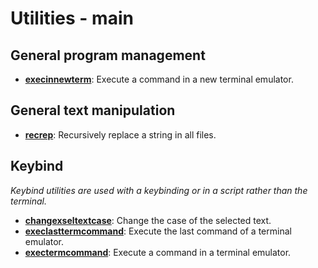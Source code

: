 
# Utilities - main

## General program management

* [**execinnewterm**](general_program_management/execinnewterm): Execute a command in a new terminal emulator.

## General text manipulation

* [**recrep**](general_text_manipulation/recrep): Recursively replace a string in all files.

## Keybind

*Keybind utilities are used with a keybinding or in a script rather than the terminal.*

* [**changexseltextcase**](keybind/changexseltextcase): Change the case of the selected text.
* [**execlasttermcommand**](keybind/execlasttermcommand): Execute the last command of a terminal emulator.
* [**exectermcommand**](keybind/exectermcommand): Execute a command in a terminal emulator.

